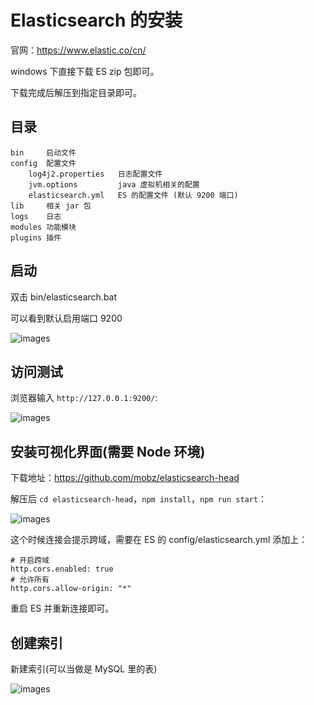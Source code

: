 # Elasticsearch 的安装

官网：https://www.elastic.co/cn/

windows 下直接下载 ES zip 包即可。

下载完成后解压到指定目录即可。

## 目录

```
bin     启动文件
config  配置文件
    log4j2.properties   日志配置文件
    jvm.options         java 虚拟机相关的配置
    elasticsearch.yml   ES 的配置文件 (默认 9200 端口)
lib     相关 jar 包
logs    日志
modules 功能模块
plugins 插件
```

## 启动

双击 bin/elasticsearch.bat

可以看到默认启用端口 9200

![images](https://github.com/TomatoZ7/notes-of-tz/blob/master/images/ESinstall1.png)

## 访问测试

浏览器输入 `http://127.0.0.1:9200/`:

![images](https://github.com/TomatoZ7/notes-of-tz/blob/master/images/ESinstall2.png)

## 安装可视化界面(需要 Node 环境)

下载地址：https://github.com/mobz/elasticsearch-head

解压后 `cd elasticsearch-head`，`npm install`，`npm run start`：

![images](https://github.com/TomatoZ7/notes-of-tz/blob/master/images/ESinstall3.png)

这个时候连接会提示跨域，需要在 ES 的 config/elasticsearch.yml 添加上：

```
# 开启跨域
http.cors.enabled: true
# 允许所有
http.cors.allow-origin: "*"
```

重启 ES 并重新连接即可。

## 创建索引

新建索引(可以当做是 MySQL 里的表)

![images](https://github.com/TomatoZ7/notes-of-tz/blob/master/images/ESinstall4.png)
